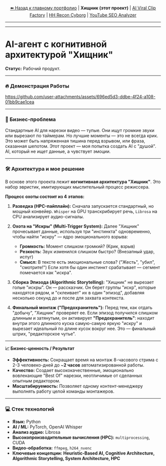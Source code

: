 <p align="center">
  <a href="https://github.com/azcomp2000">⬅️ Назад к главному портфолио</a> | 
  <b>Хищник (этот проект)</b> | 
  <a href="https://github.com/azcomp2000/AI-Viral-Clip-Factory">AI Viral Clip Factory</a> | 
  <a href="https://github.com/azcomp2000/HH-Recon-Cyborg">HH Recon Cyborg</a> | 
  <a href="https://github.com/azcomp2000/YouTube-SEO-Analyzer">YouTube SEO Analyzer</a>
</p>

---

---

# AI-агент с когнитивной архитектурой "Хищник"

**Статус:** Рабочий продукт.

---

### 🔥 Демонстрация Работы



https://github.com/user-attachments/assets/696ed5d3-ddbe-4f24-a108-01bb9cae1cea



---

### 🎯 Бизнес-проблема

Стандартные AI для нарезки видео — тупые. Они ищут громкие звуки или вырезают по таймерам. Но лучшие моменты — это не всегда крик. Это может быть напряженная тишина перед взрывом, или фраза, сказанная шепотом. Этот проект — моя попытка создать AI с "душой". AI, который не ищет данные, а чувствует эмоции.

---

### 🛠️ Архитектура и мое решение

В основе этого проекта лежит **когнитивная архитектура "Хищник"**. Это набор эвристик, имитирующих мыслительный процесс режиссера.

**Процесс охоты состоит из 4 этапов:**

1.  **Разведка (HPC-пайплайн):** Сначала запускается стандартный, но мощный конвейер. `Whisper` на GPU транскрибирует речь, `Librosa` на CPU анализирует аудио-сигналы.

2.  **Охота на "Искры" (Multi-Trigger System):** Далее "Хищник" прочесывает данные, используя три "инстинкта" одновременно, чтобы найти "искру" — ядро эмоционального взрыва:
    *   **Громкость:** Момент слишком громкий? (Крик, взрыв)
    *   **Резкость:** Звук изменился слишком быстро? (Внезапный удар, испуг)
    *   **Смысл:** В тексте есть эмоциональные слова? ("Жесть", "убил", "смотрите!")
    Если хотя бы один инстинкт срабатывает — сегмент помечается как "искра".

3.  **Сборка Эпизода (Algorithmic Storytelling):** "Хищник" не вырезает голые "искры". Он — рассказчик. Он берет группы "искр", которые находятся рядом, и "склеивает" их в один "эпизод", добавляя несколько секунд до и после для захвата контекста.

4.  **Финальный монтаж ("Предохранитель"):** Перед тем, как отдать "добычу", "Хищник" проверяет ее. Если эпизод получился слишком длинным и затянутым, он активирует **"Предохранитель"**: находит внутри этого длинного куска самую-самую яркую "искру" и вырезает идеальный по длине кусок вокруг нее. Это — финальный штрих, "редакторское чутье".

---

**📈 Бизнес-ценность / Результат**

*   **Эффективность:** Сокращает время на монтаж 8-часового стрима с 2-3 человеко-дней до ~**2 часов** автоматизированной работы.
*   **Качество:** Создает высококачественные, эмоционально вовлекающие "Best Of" нарезки, неотличимые от сделанных опытным редактором.
*   **Масштабируемость:** Позволяет одному контент-менеджеру выполнять работу целой команды монтажеров.

---

### 💻 Стек технологий

*   **Язык:** Python
*   **AI / ML:** PyTorch, OpenAI Whisper
*   **Анализ аудио:** Librosa
*   **Высокопроизводительные вычисления (HPC):** `multiprocessing`, CUDA
*   **Видео-обработка:** `ffmpeg`, `h264_nvenc`
*   **Ключевые концепции:** **Heuristic-Based AI, Cognitive Architecture, Algorithmic Storytelling, System Architecture, HPC**
